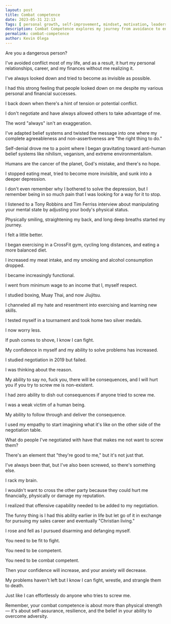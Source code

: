 ```yaml
--- 
layout: post 
title: Combat competence
date: 2023-05-31 22:13
Tags: [ personal growth, self-improvement, mindset, motivation, leadership, success strategies, blog ]
description: Combat Competence explores my journey from avoidance to engagement, detailing the shift from passivity to assertiveness and resilience.
permalink: combat-competence
author: Kevin Olega 
--- 
```

Are you a dangerous person?

I've avoided conflict most of my life, and as a result, it hurt my personal relationships, career, and my finances without me realizing it.

I've always looked down and tried to become as invisible as possible.

I had this strong feeling that people looked down on me despite my various personal and financial successes.

I back down when there's a hint of tension or potential conflict.

I don't negotiate and have always allowed others to take advantage of me.

The word "always" isn't an exaggeration.

I've adapted belief systems and twisted the message into one where my complete agreeableness and non-assertiveness are "the right thing to do."

Self-denial drove me to a point where I began gravitating toward anti-human belief systems like nihilism, veganism, and extreme environmentalism.

Humans are the cancer of the planet, God's mistake, and there's no hope.

I stopped eating meat, tried to become more invisible, and sunk into a deeper depression.

I don't even remember why I bothered to solve the depression, but I remember being in so much pain that I was looking for a way for it to stop.

I listened to a Tony Robbins and Tim Ferriss interview about manipulating your mental state by adjusting your body's physical status.

Physically smiling, straightening my back, and long deep breaths started my journey.

I felt a little better.

I began exercising in a CrossFit gym, cycling long distances, and eating a more balanced diet. 

I increased my meat intake, and my smoking and alcohol consumption dropped.

I became increasingly functional.

I went from minimum wage to an income that I, myself respect.

I studied boxing, Muay Thai, and now Jiujitsu.

I channeled all my hate and resentment into exercising and learning new skills.

I tested myself in a tournament and took home two silver medals.

I now worry less.

If push comes to shove, I know I can fight.

My confidence in myself and my ability to solve problems has increased.

I studied negotiation in 2019 but failed.

I was thinking about the reason.

My ability to say no, fuck you, there will be consequences, and I will hurt you if you try to screw me is non-existent.

I had zero ability to dish out consequences if anyone tried to screw me. 

I was a weak victim of a human being.

My ability to follow through and deliver the consequence.

I used my empathy to start imagining what it's like on the other side of the negotiation table.

What do people  I've negotiated with have that makes me not want to screw them?

There's an element that "they're good to me," but it's not just that.

I've always been that, but I've also been screwed, so there's something else.

I rack my brain.

I wouldn't want to cross the other party because they could hurt me financially, physically or damage my reputation.

I realized that offensive capability needed to be added to my negotiation.

The funny thing is I had this ability earlier in life but let go of it in exchange for pursuing my sales career and eventually "Christian living."

I rose and fell as I pursued disarming and defanging myself.

You need to be fit to fight.

You need to be competent.

You need to be combat competent. 

Then your confidence will increase, and your anxiety will decrease.

My problems haven't left but I know I can fight, wrestle, and strangle them to death.

Just like I can effortlessly do anyone who tries to screw me.

Remember, your combat competence is about more than physical strength — it's about self-assurance, resilience, and the belief in your ability to overcome adversity.